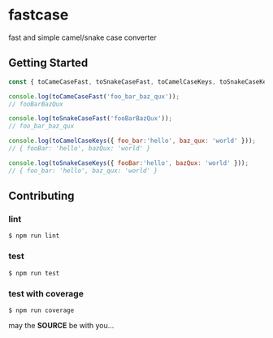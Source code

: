 fastcase
========

fast and simple camel/snake case converter

## Getting Started

```js
const { toCameCaseFast, toSnakeCaseFast, toCamelCaseKeys, toSnakeCaseKeys } = require('@fastcampus/fastcase');

console.log(toCameCaseFast('foo_bar_baz_qux'));
// fooBarBazQux

console.log(toSnakeCaseFast('fooBarBazQux'));
// foo_bar_baz_qux

console.log(toCamelCaseKeys({ foo_bar:'hello', baz_qux: 'world' }));
// { fooBar: 'hello', bazQux: 'world' }

console.log(toSnakeCaseKeys({ fooBar:'hello', bazQux: 'world' }));
// { foo_bar: 'hello', baz_qux: 'world' }
```

## Contributing

### lint

```console
$ npm run lint
```

### test

```console
$ npm run test
```

### test with coverage

```console
$ npm run coverage
```

may the **SOURCE** be with you...

